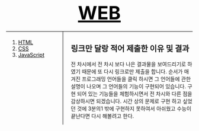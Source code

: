 <!DOCTYPE html>
<html lang="en">
  <head>
    <title>Web</title>
    <style>
      h1{
        font-size: 50px;
        text-align: center;
        border-bottom: 1px solid black;
        margin: 0;
        padding: 20px;
      }
      ol{
        border-right: 1px solid black;
        width: 100px;
        margin: 0;
        padding: 20px;
      }
      body{
        margin: 0;
       }
       #active {
         color: red;
       }
       .saw{
         color: darkgray;
       }
       a{
       color: black;
        text-emphasis: none;
       }
       h1{
         font-size: 50px;
         text-align: center;
         border-bottom: 1px solid black;
         margin: 0;
         padding: 20px;
       }
       #grid{
        display: grid;
        grid-template-columns: 150px 1fr;
      }
      #grid ol{
        padding-left:33px;
      }
      #grid #article{
        padding-left:25px;
      }
    </style>
    <meta charset="utf-8">
  </head>
  <body>
    <h1><a href="first.html">WEB</a></h1>
    <div id="grid">
    <ol>
      <li><a href="second.html">HTML</a></li>
      <li><a href="third.html">CSS</a></li>
      <li><a href="fourth.html">JavaScript</a></li>
    </ol>
    <div id="article">
    <h2>링크만 달랑 적어 제출한 이유 및 결과</h2>
    <p>
      전 차시에서 전 차시 보다 나은 결과물을 보여드리기로 하였기 때문에 또 다시 링크로만 제출을 합니다.
순서가 매겨진 프로그래밍 언어들을 클릭 하시면 그 언어들에 관한 설명이 나오며 그 언어들의 기능이 구현되어 있습니다.
구현 되어 있는 기능들을 체험하시면서 전 차시와 다른 점을 감상하시면 되겠습니다. 시간 상의 문제로 구현 하고 싶었던 것에 3분의1 밖에 구현하지 못하여서 아쉬웠고 수능이 끝난다면 다시 해볼려고 한다. 
    </p>
  </div>
</div>
  </body>
  </html>
